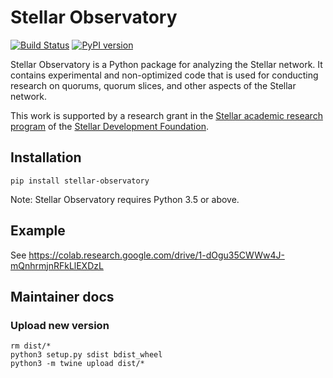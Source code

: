 # Stellar Observatory

[![Build Status](https://travis-ci.org/andrenarchy/stellar-observatory.svg?branch=master)](https://travis-ci.org/andrenarchy/stellar-observatory)
[![PyPI version](https://badge.fury.io/py/stellar-observatory.svg)](https://badge.fury.io/py/stellar-observatory)

Stellar Observatory is a Python package for analyzing the Stellar network. It contains experimental and non-optimized code that is used for conducting research on quorums, quorum slices, and other aspects of the Stellar network.

This work is supported by a research grant in the [Stellar academic research program](https://www.stellar.org/stellar-academic-research-program/) of the [Stellar Development Foundation](https://www.stellar.org/).

## Installation

```
pip install stellar-observatory
```

Note: Stellar Observatory requires Python 3.5 or above.

## Example

See https://colab.research.google.com/drive/1-dOgu35CWWw4J-mQnhrmjnRFkLlEXDzL

## Maintainer docs

### Upload new version

```
rm dist/*
python3 setup.py sdist bdist_wheel
python3 -m twine upload dist/*
```
